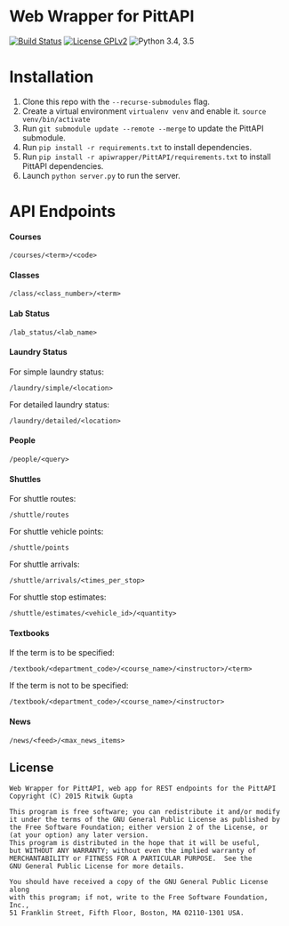 # Web Wrapper for PittAPI
[![Build Status](https://travis-ci.org/Pitt-CSC/PittAPIWebWrapper.svg?branch=master)](https://travis-ci.org/Pitt-CSC/PittAPIWebWrapper)
[![License GPLv2](https://img.shields.io/badge/license-GPLv2-blue.svg)](LICENSE)
![Python 3.4, 3.5](https://img.shields.io/badge/python-3.4%2C%203.5-green.svg)

# Installation
1. Clone this repo with the `--recurse-submodules` flag.
1. Create a virtual environment `virtualenv venv` and enable it. `source venv/bin/activate`
1. Run `git submodule update --remote --merge` to update the PittAPI submodule.
1. Run `pip install -r requirements.txt` to install dependencies.
1. Run `pip install -r apiwrapper/PittAPI/requirements.txt` to install PittAPI dependencies.
1. Launch `python server.py` to run the server.

# API Endpoints

#### Courses
```
/courses/<term>/<code>
```

#### Classes
```
/class/<class_number>/<term>
```

#### Lab Status
```
/lab_status/<lab_name>
```

#### Laundry Status
For simple laundry status:
```
/laundry/simple/<location>
```

For detailed laundry status:
```
/laundry/detailed/<location>
```

#### People
```
/people/<query>
```

#### Shuttles
For shuttle routes:
```
/shuttle/routes
```

For shuttle vehicle points:
```
/shuttle/points
```

For shuttle arrivals:
```
/shuttle/arrivals/<times_per_stop>
```

For shuttle stop estimates:
```
/shuttle/estimates/<vehicle_id>/<quantity>
```

#### Textbooks
If the term is to be specified:
```
/textbook/<department_code>/<course_name>/<instructor>/<term>
```

If the term is not to be specified:
```
/textbook/<department_code>/<course_name>/<instructor>
```

#### News
```
/news/<feed>/<max_news_items>
```


## License
```
Web Wrapper for PittAPI, web app for REST endpoints for the PittAPI
Copyright (C) 2015 Ritwik Gupta

This program is free software; you can redistribute it and/or modify
it under the terms of the GNU General Public License as published by
the Free Software Foundation; either version 2 of the License, or
(at your option) any later version.
This program is distributed in the hope that it will be useful,
but WITHOUT ANY WARRANTY; without even the implied warranty of
MERCHANTABILITY or FITNESS FOR A PARTICULAR PURPOSE.  See the
GNU General Public License for more details.

You should have received a copy of the GNU General Public License along
with this program; if not, write to the Free Software Foundation, Inc.,
51 Franklin Street, Fifth Floor, Boston, MA 02110-1301 USA.
```
